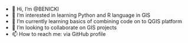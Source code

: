 - 👋 Hi, I’m @BENICKI
- 👀 I’m interested in learning Python and R language in GIS
- 🌱 I’m currently learning basics of combining code on to QGIS platform
- 💞️ I’m looking to collaborate on GIS projects
- 📫 How to reach me: via GitHub profile
